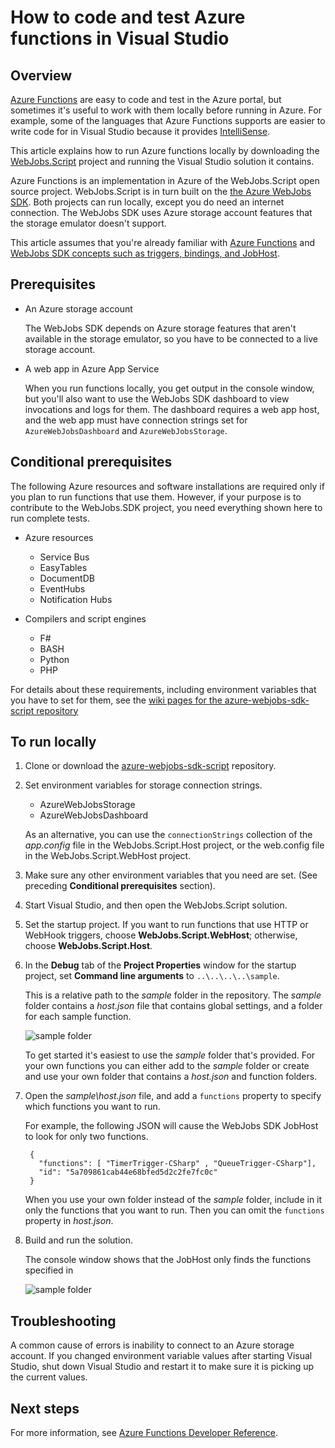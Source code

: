 <properties
	pageTitle="Develop and run Azure functions locally | Microsoft Azure"
	description="Learn how to code and test Azure functions in Visual Studio before running them in Azure App Service."
	services="functions"
	documentationCenter="na"
	authors="tdykstra"
	manager="wpickett"
	editor=""/>

<tags
	ms.service="functions"
	ms.workload="na"
	ms.tgt_pltfrm="multiple"
	ms.devlang="multiple"
	ms.topic="article"
	ms.date="03/22/2016"
	ms.author="tdykstra"/>

# How to code and test Azure functions in Visual Studio

## Overview

[Azure Functions](functions-overview.md) are easy to code and test in the Azure portal, but sometimes it's useful to work with them locally before running in Azure. For example, some of the languages that Azure Functions supports are easier to write code for in Visual Studio because it provides [IntelliSense](https://msdn.microsoft.com/library/hcw1s69b.aspx). 

This article explains how to run Azure functions locally by downloading the [WebJobs.Script](https://github.com/Azure/azure-webjobs-sdk-script/) project and running the Visual Studio solution it contains.  

Azure Functions is an implementation in Azure of the WebJobs.Script open source project. WebJobs.Script is in turn built on the [the Azure WebJobs SDK](../app-service-web/websites-dotnet-webjobs-sdk.md). Both projects can run locally, except you do need an internet connection. The WebJobs SDK uses Azure storage account features that the storage emulator doesn't support.

This article assumes that you're already familiar with [Azure Functions](functions-overview.md) and [WebJobs SDK concepts such as triggers, bindings, and JobHost](../app-service-web/websites-dotnet-webjobs-sdk.md).

## Prerequisites

* An Azure storage account 

	The WebJobs SDK depends on Azure storage features that aren't available in the storage emulator, so you have to be connected to a live storage account. 

* A web app in Azure App Service

	When you run functions locally, you get output in the console window, but you'll also want to use the WebJobs SDK dashboard to view invocations and logs for them. The dashboard requires a web app host, and the web app must have connection strings set for `AzureWebJobsDashboard` and `AzureWebJobsStorage`.

## Conditional prerequisites

The following Azure resources and software installations are required only if you plan to run functions that use them. However, if your purpose is to contribute to the WebJobs.SDK project, you need everything shown here to run complete tests.  

* Azure resources
	* Service Bus
	* EasyTables
	* DocumentDB
	* EventHubs
	* Notification Hubs

* Compilers and script engines
	* F#
	* BASH
	* Python
	* PHP

For details about these requirements, including environment variables that you have to set for them, see the [wiki pages for the azure-webjobs-sdk-script repository](https://github.com/Azure/azure-webjobs-sdk-script/wiki/home)

## To run locally

1. Clone or download the [azure-webjobs-sdk-script](https://github.com/Azure/azure-webjobs-sdk-script/) repository.

2. Set environment variables for storage connection strings.

	* AzureWebJobsStorage
	* AzureWebJobsDashboard

	As an alternative, you can use the `connectionStrings` collection of the *app.config* file in the WebJobs.Script.Host project, or the web.config file in the WebJobs.Script.WebHost project.

3. Make sure any other environment variables that you need are set. (See preceding **Conditional prerequisites** section).

4. Start Visual Studio, and then open the WebJobs.Script solution.

6. Set the startup project. If you want to run functions that use HTTP or WebHook triggers, choose **WebJobs.Script.WebHost**; otherwise, choose **WebJobs.Script.Host**.

4. In the **Debug** tab of the **Project Properties** window for the startup project, set **Command line arguments** to `..\..\..\..\sample`. 

	This is a relative path to the *sample* folder in the repository.	The *sample* folder contains a *host.json* file that contains global settings, and a folder for each sample function. 

	![sample folder](./media/functions-run-local/samplefolder.png)

	To get started it's easiest to use the *sample* folder that's provided. For your own functions you can either add to the *sample* folder or create and use your own folder that contains a *host.json* and function folders.

5. Open the *sample\host.json* file, and add a `functions` property to specify which functions you want to run.

	For example, the following JSON will cause the WebJobs SDK JobHost to look for only two functions. 

		{
		  "functions": [ "TimerTrigger-CSharp" , "QueueTrigger-CSharp"],
		  "id": "5a709861cab44e68bfed5d2c2fe7fc0c"
		}

	When you use your own folder instead of the *sample* folder, include in it only the functions that you want to run. Then you can omit the `functions` property in *host.json*.
 
6. Build and run the solution.

	The console window shows that the JobHost only finds the functions specified in 

	![sample folder](./media/functions-run-local/consolewindow.png)

## Troubleshooting

A common cause of errors is inability to connect to an Azure storage account. If you changed environment variable values after starting Visual Studio, shut down Visual Studio and restart it to make sure it is picking up the current values.

## Next steps

For more information, see [Azure Functions Developer Reference](functions-reference.md).
